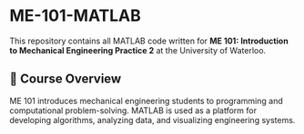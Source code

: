 # ME-101-MATLAB

This repository contains all MATLAB code written for **ME 101: Introduction to Mechanical Engineering Practice 2** at the University of Waterloo.

## 📘 Course Overview

ME 101 introduces mechanical engineering students to programming and computational problem-solving. MATLAB is used as a platform for developing algorithms, analyzing data, and visualizing engineering systems.
